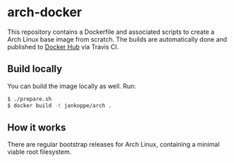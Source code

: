 # arch-docker

This repository contains a Dockerfile and associated scripts to create a Arch Linux base image from scratch. The builds are automatically done and published to [Docker Hub](https://hub.docker.com/jankoppe/arch) via Travis CI.

## Build locally

You can build the image locally as well. Run:

```sh
$ ./prepare.sh
$ docker build -t jankoppe/arch .
```

## How it works

There are regular bootstrap releases for Arch Linux, containing a minimal viable root filesystem. 